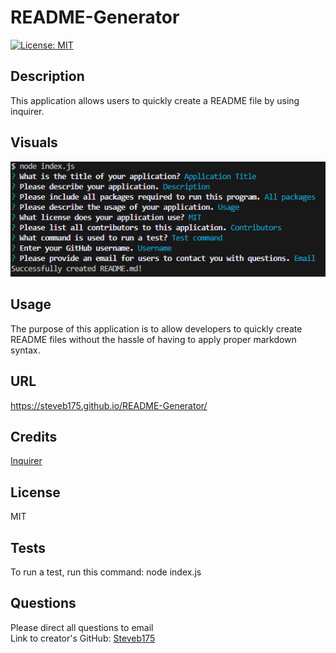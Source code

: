 # README-Generator

[![License: MIT](https://img.shields.io/badge/License-MIT-yellow.svg)](https://opensource.org/licenses/MIT)

## Description

This application allows users to quickly create a README file by using inquirer.
## Visuals
![Example Visual](images/readme-commandline.PNG)
## Usage

The purpose of this application is to allow developers to quickly create README files without the hassle of having to apply proper markdown syntax.

## URL

https://steveb175.github.io/README-Generator/

## Credits

[Inquirer](https://www.npmjs.com/package/inquirer)

## License

MIT
## Tests
To run a test, run this command: node index.js

## Questions
  
Please direct all questions to email  
Link to creator's GitHub: [Steveb175](https://github.com/Steveb175)

